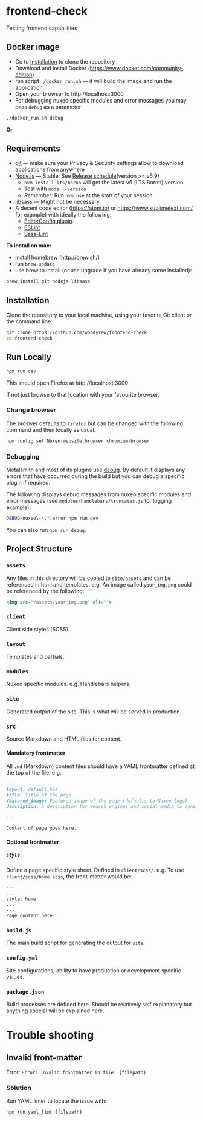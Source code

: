 # frontend-check
Testing frontend capabilities

## Docker image
- Go to [Installation](#installation) to clone the repository
- Download and install Docker (https://www.docker.com/community-edition)
- run script `./docker_run.sh` &mdash; it will build the image and run the application
- Open your browser to http://localhost:3000
- For debugging nuxeo specific modules and error messages you may pass `debug` as a parameter
```bash
./docker_run.sh debug
```

**Or**

## Requirements
- [git](https://git-scm.com/) &mdash; make sure your Privacy & Security settings allow to download applications from anywhere
- [Node.js](https://github.com/creationix/nvm#install-script) &mdash; Stable: See [Release schedule](https://github.com/nodejs/LTS#lts_schedule)(version >= v6.9)
    - `nvm install lts/boron` will get the latest v6 (LTS Boron) version
    - Test with `node --version`
    - _Remember:_ Run `nvm use` at the start of your session.
- [libsass](http://sass-lang.com/libsass) &mdash; Might not be necessary.
- A decent code editor (https://atom.io/ or https://www.sublimetext.com/ for example) with ideally the following:
  - [EditorConfig plugin](http://editorconfig.org/#download).
  - [ESLint](https://atom.io/packages/linter-eslint)
  - [Sass-Lint](https://atom.io/packages/linter-sass-lint)

**To install on mac:**
- install homebrew (http://brew.sh/)
- run ```brew update```
- use brew to install (or use upgrade if you have already some installed):
```bash
brew install git nodejs libsass
```

## Installation
Clone the repository to your local machine, using your favorite Git client or the command line:
```bash
git clone https://github.com/woodyrew/frontend-check
cd frontend-check
```

## Run Locally
```bash
npm run dev
```

This should open Firefox at http://localhost:3000

If not just browse to that location with your favourite browser.

### Change browser
The broswer defaults to `firefox` but can be changed with the following command and then locally as usual.
```bash
npm config set Nuxeo-website:browser chromium-browser
```

### Debugging
Metalsmith and most of its plugins use [debug](https://github.com/visionmedia/debug). By default it displays any errors that have occurred during the build but you can debug a specific plugin if required.

The following displays debug messages from nuxeo specific modules and error messages (see `modules/handlebars/truncates.js` for logging example).
```bash
DEBUG=nuxeo\-*,*:error npm run dev
```

You can also run `npm run debug`.

## Project Structure
### `assets`
Any files in this directory will be copied to `site/assets` and can be referenced in html and templates. e.g. An image called `your_img.png` could be referenced by the following:
```html
<img src="/assets/your_img.png" alt="">
```

### `client`
Client side styles (SCSS).

### `layout`
Templates and partials.

### `modules`
Nuxeo specific modules. e.g. Handlebars helpers.

### `site`
Generated output of the site. This is what will be served in production.

### `src`
Source Markdown and HTML files for content.

#### Mandatory frontmatter
All `.md` (Markdown) content files should have a YAML frontmatter defined at the top of the file. e.g.

```md
---
layout: default.hbs
title: Title of the page
featured_image: Featured image of the page (defaults to Nuxeo logo)
description: A description for search engines and social media to consume.

---

Content of page goes here.
```

#### Optional frontmatter
##### `style`
Define a page specific style sheet. Defined in `client/scss/`. e.g. To use `client/scss/home.scss`, the front-matter would be:
```md
---
...
style: home
...
---
Page content here.
```

### `build.js`
The main build script for generating the output for `site`.

### `config.yml`
Site configurations, ability to have production or development specific values.

### `package.json`
Build processes are defined here. Should be relatively self explanatory but anything special will be explained here.


# Trouble shooting
## Invalid front-matter
Error: `Error: Invalid frontmatter in file: {filepath}`

### Solution
Run YAML linter to locate the issue with:

`npm run yaml_lint {filepath}`

